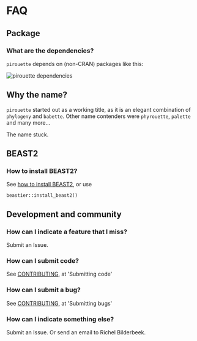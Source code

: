 # FAQ

## Package

### What are the dependencies?

`pirouette` depends on (non-CRAN) packages like this:

![pirouette dependencies](pirouette.png)

## Why the name?

`pirouette` started out as a working title, as it is an elegant
combination of `phylogeny` and `babette`. Other name contenders 
were `phyrouette`, `palette` and many more...

The name stuck.

## BEAST2

### How to install BEAST2?

See [how to install BEAST2](https://github.com/ropensci/beastier/blob/master/install_beast2.md),
or use

```{r}
beastier::install_beast2()
```

## Development and community

### How can I indicate a feature that I miss?

Submit an Issue.

### How can I submit code?

See [CONTRIBUTING](../CONTRIBUTING.md), at 'Submitting code'

### How can I submit a bug?

See [CONTRIBUTING](../CONTRIBUTING.md), at 'Submitting bugs' 

### How can I indicate something else?

Submit an Issue. Or send an email to Richel Bilderbeek.

